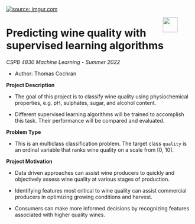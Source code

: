 <a href="https://imgur.com/bGODtaF"><img src="https://i.imgur.com/bGODtaF.png" title="source: imgur.com" /></a>

<figure>
  <IMG SRC="https://www.colorado.edu/cs/profiles/express/themes/cuspirit/logo.png" WIDTH=40 ALIGN="right">
</figure>

# Predicting wine quality with supervised learning algorithms
*CSPB 4830 Machine Learning - Summer 2022*

* Author: Thomas Cochran

__Project Description__

* The goal of this project is to classify wine quality using physiochemical properties, e.g. pH, sulphates, sugar, and alcohol content.

* Different supervised learning algorithms will be trained to accomplish this task. Their performance will be compared and evaluated.

__Problem Type__

* This is an multiclass classification problem. The target class `quality` is an ordinal variable that ranks wine quality on a scale from [0, 10].

__Project Motivation__

* Data driven approaches can assist wine producers to quickly and objectively assess wine quality at various stages of production.

* Identifying features most critical to wine quality can assist commercial producers in optimizing growing conditions and harvest.

* Consumers can make more informed decisions by recognizing features associated with higher quality wines.
